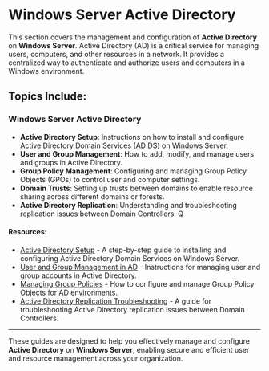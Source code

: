 # Windows Server Active Directory

This section covers the management and configuration of **Active Directory** on **Windows Server**. Active Directory (AD) is a critical service for managing users, computers, and other resources in a network. It provides a centralized way to authenticate and authorize users and computers in a Windows environment.

## Topics Include:

### Windows Server Active Directory
- **Active Directory Setup**: Instructions on how to install and configure Active Directory Domain Services (AD DS) on Windows Server.
- **User and Group Management**: How to add, modify, and manage users and groups in Active Directory.
- **Group Policy Management**: Configuring and managing Group Policy Objects (GPOs) to control user and computer settings.
- **Domain Trusts**: Setting up trusts between domains to enable resource sharing across different domains or forests.
- **Active Directory Replication**: Understanding and troubleshooting replication issues between Domain Controllers.
Q
#### Resources:
- [Active Directory Setup](system-administration/windows-active-directory-setup.md) - A step-by-step guide to installing and configuring Active Directory Domain Services on Windows Server.
- [User and Group Management in AD](system-administration/windows-administration/user-and-group-management-in-ad.md) - Instructions for managing user and group accounts in Active Directory.
- [Managing Group Policies](system-administration/windows-administration/user-and-group-management-in-ad.md) - How to configure and manage Group Policy Objects for AD environments.
- [Active Directory Replication Troubleshooting](system-administration/windows-active-directory-replication.md) - A guide for troubleshooting Active Directory replication issues between Domain Controllers.

---

These guides are designed to help you effectively manage and configure **Active Directory** on **Windows Server**, enabling secure and efficient user and resource management across your organization.
